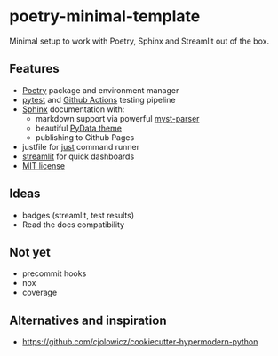 # poetry-minimal-template

 Minimal setup to work with Poetry, Sphinx and Streamlit out of the box.

## Features

 - [Poetry](https://python-poetry.org/) package and environment manager
 - [pytest](https://docs.pytest.org/en/stable/) and [Github Actions](https://docs.github.com/en/free-pro-team@latest/actions) testing pipeline
 - [Sphinx](https://www.sphinx-doc.org/en/master/) documentation with:
   - markdown support via powerful [myst-parser](https://myst-parser.readthedocs.io/en/latest/)
   - beautiful [PyData theme](https://pydata-sphinx-theme.readthedocs.io/en/latest/)
   - publishing to Github Pages
- justfile for [just](https://github.com/casey/just) command runner
- [streamlit](https://docs.streamlit.io/en/stable/) for quick dashboards
- [MIT license](LISENCE)

## Ideas

- badges (streamlit, test results)
- Read the docs compatibility 

## Not yet

 - precommit hooks
 - nox
 - coverage
 
## Alternatives and inspiration

- https://github.com/cjolowicz/cookiecutter-hypermodern-python
